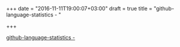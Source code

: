 +++
date = "2016-11-11T19:00:07+03:00"
draft = true
title = "github-language-statistics -  "

+++

<p><a href="https://t.co/BKAs6BUc34">github-language-statistics -  </a></p>
